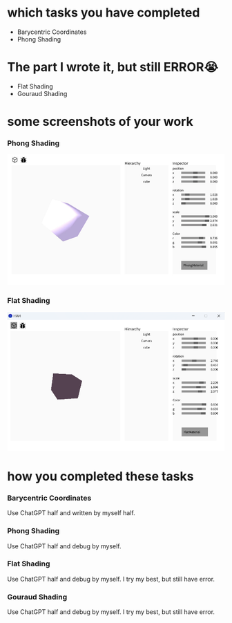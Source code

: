 # which tasks you have completed
- Barycentric Coordinates
- Phong Shading
# The part I wrote it, but still ERROR😭
- Flat Shading
- Gouraud Shading


# some screenshots of your work
### Phong Shading
![line.gif](./data/phong.gif)
### Flat Shading
![Screenshot](./data/flat.png)


# how you completed these tasks
### Barycentric Coordinates
Use ChatGPT half and written by myself half.
### Phong Shading
Use ChatGPT half and debug by myself.
### Flat Shading
Use ChatGPT half and debug by myself. I try my best, but still have error. 
### Gouraud Shading
Use ChatGPT half and debug by myself. I try my best, but still have error.
